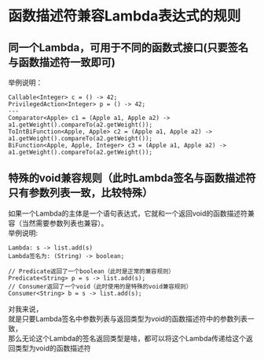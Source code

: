 # 函数描述符兼容Lambda表达式的规则
## 同一个Lambda，可用于不同的函数式接口(只要签名与函数描述符一致即可)    
举例说明：  
```text
Callable<Integer> c = () -> 42;
PrivilegedAction<Integer> p = () -> 42; 
---
Comparator<Apple> c1 = (Apple a1, Apple a2) -> a1.getWeight().compareTo(a2.getWeight());
ToIntBiFunction<Apple, Apple> c2 = (Apple a1, Apple a2) -> a1.getWeight().compareTo(a2.getWeight());
BiFunction<Apple, Apple, Integer> c3 = (Apple a1, Apple a2) -> a1.getWeight().compareTo(a2.getWeight()); 
```  
## 特殊的void兼容规则（此时Lambda签名与函数描述符只有参数列表一致，比较特殊）  
如果一个Lambda的主体是一个语句表达式，它就和一个返回void的函数描述符兼容（当然需要参数列表也兼容）。  
举例说明:
```text
Lambda: s -> list.add(s)  
Lambda签名为: (String) -> boolean;

// Predicate返回了一个boolean（此时是正常的兼容规则）
Predicate<String> p = s -> list.add(s);
// Consumer返回了一个void（此时使用的是特殊的void兼容规则）
Consumer<String> b = s -> list.add(s);
```  
对我来说，  
就是只要Lambda签名中参数列表与返回类型为void的函数描述符中的参数列表一致，  
那么无论这个Lambda的签名返回类型是啥，都可以将这个Lambda传递给这个返回类型为void的函数描述符  